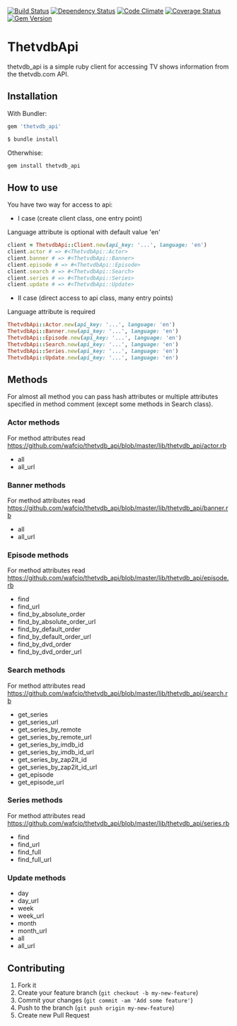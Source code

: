 [![Build Status](https://travis-ci.org/wafcio/thetvdb_api.png?branch=master)](https://travis-ci.org/wafcio/thetvdb_api)
[![Dependency Status](https://gemnasium.com/wafcio/thetvdb_api.png)](https://gemnasium.com/wafcio/thetvdb_api)
[![Code Climate](https://codeclimate.com/github/wafcio/thetvdb_api.png)](https://codeclimate.com/github/wafcio/thetvdb_api)
[![Coverage Status](https://coveralls.io/repos/wafcio/thetvdb_api/badge.png)](https://coveralls.io/r/wafcio/thetvdb_api)
[![Gem Version](https://badge.fury.io/rb/thetvdb_api.png)](http://badge.fury.io/rb/thetvdb_api)

# ThetvdbApi

thetvdb_api is a simple ruby client for accessing TV shows information from the thetvdb.com API.

## Installation

With Bundler:

```ruby
gem 'thetvdb_api'
```

```ruby
$ bundle install
```

Otherwhise:

```ruby
gem install thetvdb_api
```

## How to use

You have two way for access to api:

* I case (create client class, one entry point)

Language attribute is optional with default value 'en'

```ruby
client = ThetvdbApi::Client.new(api_key: '...', language: 'en')
client.actor # => #<ThetvdbApi::Actor>
client.banner # => #<ThetvdbApi::Banner>
client.episode # => #<ThetvdbApi::Episode>
client.search # => #<ThetvdbApi::Search>
client.series # => #<ThetvdbApi::Series>
client.update # => #<ThetvdbApi::Update>
```

* II case (direct access to api class, many entry points)

Language attribute is required

```ruby
ThetvdbApi::Actor.new(api_key: '...', language: 'en')
ThetvdbApi::Banner.new(api_key: '...', language: 'en')
ThetvdbApi::Episode.new(api_key: '...', language: 'en')
ThetvdbApi::Search.new(api_key: '...', language: 'en')
ThetvdbApi::Series.new(api_key: '...', language: 'en')
ThetvdbApi::Update.new(api_key: '...', language: 'en')
```

## Methods

For almost all method you can pass hash attributes or multiple attributes specified in method comment (except some methods in Search class).

### Actor methods

For method attributes read https://github.com/wafcio/thetvdb_api/blob/master/lib/thetvdb_api/actor.rb

* all
* all_url

### Banner methods

For method attributes read https://github.com/wafcio/thetvdb_api/blob/master/lib/thetvdb_api/banner.rb

* all
* all_url

### Episode methods

For method attributes read https://github.com/wafcio/thetvdb_api/blob/master/lib/thetvdb_api/episode.rb

* find
* find_url
* find_by_absolute_order
* find_by_absolute_order_url
* find_by_default_order
* find_by_default_order_url
* find_by_dvd_order
* find_by_dvd_order_url

### Search methods

For method attributes read https://github.com/wafcio/thetvdb_api/blob/master/lib/thetvdb_api/search.rb

* get_series
* get_series_url
* get_series_by_remote
* get_series_by_remote_url
* get_series_by_imdb_id
* get_series_by_imdb_id_url
* get_series_by_zap2it_id
* get_series_by_zap2it_id_url
* get_episode
* get_episode_url

### Series methods

For method attributes read https://github.com/wafcio/thetvdb_api/blob/master/lib/thetvdb_api/series.rb

* find
* find_url
* find_full
* find_full_url

### Update methods

* day
* day_url
* week
* week_url
* month
* month_url
* all
* all_url

## Contributing

1. Fork it
2. Create your feature branch (`git checkout -b my-new-feature`)
3. Commit your changes (`git commit -am 'Add some feature'`)
4. Push to the branch (`git push origin my-new-feature`)
5. Create new Pull Request
